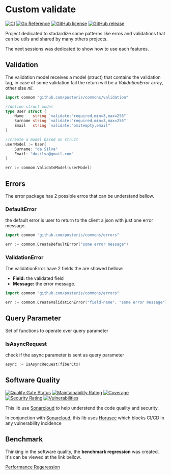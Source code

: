 # Custom validate

[![CI](https://github.com/posteris/commons/actions/workflows/build.yml/badge.svg)](https://github.com/posteris/commons/actions/workflows/build.yml)
[![Go Reference](https://pkg.go.dev/badge/github.com/posteris/commons.svg)](https://pkg.go.dev/github.com/posteris/commons)
[![GitHub license](https://badgen.net/github/license/posteris/commons)](https://github.com/posteris/commons/blob/master/LICENSE)
[![GitHub release](https://img.shields.io/github/release/posteris/commons.svg)](https://GitHub.com/posteris/commons/releases/)


Project dedicated to stadardize some patterns like erros and validations that can be utils and shared by many others projects.

The next sessions was dedicated to show how to use each features.

## Validation

The validation model receives a model (struct) that contains the validation tag, in case of some validation fail the return will be a _ValidationError_ array, other else _nil_.

```go
import commom "github.com/posteris/commons/validation"

//define struct model
type User struct {
	Name    string `validate:"required,min=3,max=256"`
	Surname string `validate:"required,min=3,max=256"`
	Email   string `validate:"omitempty,email"`
}

//create a model based on struct
userModel := User{
    Surname: "da Silva"
    Email: "dasilva@gmail.com"
}

err := commom.ValidateModel(userModel)
```

## Errors

The error package has 2 possible erros that can be understand bellow.

### DefaultError

the default error is user to return to the client a json with just one error message.

```go
import commom "github.com/posteris/commons/errors"

err := commom.CreateDefaultError("some error message")
```
### ValidationError

The validationError have 2 fields  the are showed bellow:
* __Field:__ the validated field
* __Message:__ the error message.
```go
import commom "github.com/posteris/commons/errors"

err := commom.CreateValidationError("field-name", "some error message")
```

## Query Parameter

Set of functions to operate over query parameter

### IsAsyncRequest

check if the async parameter is sent as query parameter

```go
async := IsAsyncRequest(fiberCtx)

```

## Software Quality
[![Quality Gate Status](https://sonarcloud.io/api/project_badges/measure?project=posteris_commons&metric=alert_status)](https://sonarcloud.io/summary/new_code?id=posteris_commons)
[![Maintainability Rating](https://sonarcloud.io/api/project_badges/measure?project=posteris_commons&metric=sqale_rating)](https://sonarcloud.io/summary/new_code?id=posteris_commons)
[![Coverage](https://sonarcloud.io/api/project_badges/measure?project=posteris_commons&metric=coverage)](https://sonarcloud.io/summary/new_code?id=posteris_commons)
[![Security Rating](https://sonarcloud.io/api/project_badges/measure?project=posteris_commons&metric=security_rating)](https://sonarcloud.io/summary/new_code?id=posteris_commons)
[![Vulnerabilities](https://sonarcloud.io/api/project_badges/measure?project=posteris_commons&metric=vulnerabilities)](https://sonarcloud.io/summary/new_code?id=posteris_commons)


This lib use [Sonarcloud](https://sonarcloud.io/) to help understend the code quality and security.

In conjunction with [Sonarcloud](https://sonarcloud.io/), this lib uses [Horusec](https://horusec.io/) which blocks CI/CD in any vulnerability incidence


## Benchmark

Thinking in the software quality, the __benchmark regression__ was created. It's can be viewed at the link bellow.

[Performance Regeression](https://posteris.github.io/commons/dev/bench/)